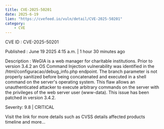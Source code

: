 ```yaml
---
title: CVE-2025-50201
date: 2025-6-19
lien: "https://cvefeed.io/vuln/detail/CVE-2025-50201"
category:
    - CVE
---
```


CVE ID : CVE-2025-50201

Published :  June 19
2025
4:15 a.m. | 1 hour
30 minutes ago

Description : WeGIA is a web manager for charitable institutions. Prior to version 3.4.2
an OS Command Injection vulnerability was identified in the /html/configuracao/debug_info.php endpoint. The branch parameter is not properly sanitized before being concatenated and executed in a shell command on the server's operating system. This flaw allows an unauthenticated attacker to execute arbitrary commands on the server with the privileges of the web server user (www-data). This issue has been patched in version 3.4.2.

Severity: 9.8 | CRITICAL

Visit the link for more details
such as CVSS details
affected products
timeline
and more...
